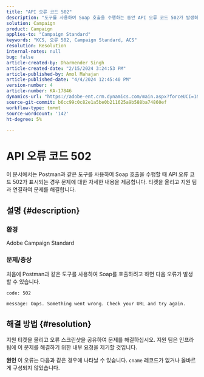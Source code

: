 ```yaml
---
title: "API 오류 코드 502"
description: "도구를 사용하여 Soap 호출을 수행하는 동안 API 오류 코드 502가 발생하는 문제에 대해 자세히 알아보십시오. 티켓 올리기 를 통해 지원 팀과 연결합니다."
solution: Campaign
product: Campaign
applies-to: "Campaign Standard"
keywords: "KCS, 오류 502, Campaign Standard, ACS"
resolution: Resolution
internal-notes: null
bug: false
article-created-by: Dharmender Singh
article-created-date: "2/15/2024 3:24:53 PM"
article-published-by: Amol Mahajan
article-published-date: "4/4/2024 12:45:40 PM"
version-number: 4
article-number: KA-17846
dynamics-url: "https://adobe-ent.crm.dynamics.com/main.aspx?forceUCI=1&pagetype=entityrecord&etn=knowledgearticle&id=d007ba5c-16cc-ee11-9079-6045bd0061cb"
source-git-commit: b6cc99c0c82e1a5be0b211625a9b588ba74860ef
workflow-type: tm+mt
source-wordcount: '142'
ht-degree: 5%

---
```


# API 오류 코드 502


이 문서에서는 Postman과 같은 도구를 사용하여 Soap 호출을 수행할 때 API 오류 코드 502가 표시되는 경우 문제에 대한 자세한 내용을 제공합니다. 티켓을 올리고 지원 팀과 연결하여 문제를 해결합니다.

## 설명 {#description}


### <b>환경</b>

Adobe Campaign Standard



### <b>문제/증상</b>

처음에 Postman과 같은 도구를 사용하여 Soap를 호출하려고 하면 다음 오류가 발생할 수 있습니다.




```
code: 502

message: Oops. Something went wrong. Check your URL and try again.
```





## 해결 방법 {#resolution}


지원 티켓을 올리고 오류 스크린샷을 공유하여 문제를 해결하십시오. 지원 팀은 인프라 팀에 이 문제를 해결하기 위한 내부 요청을 제기할 것입니다.


<b>원인</b>
이 오류는 다음과 같은 경우에 나타날 수 있습니다. `cname` 레코드가 없거나 올바르게 구성되지 않았습니다.
